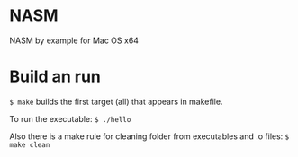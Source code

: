 NASM
====
NASM by example for Mac OS x64

Build an run
============
`$ make`
builds the first target (all) that appears in makefile.

To run the executable:
`$ ./hello`

Also there is a make rule for cleaning folder from executables and .o files:
`$ make clean`
